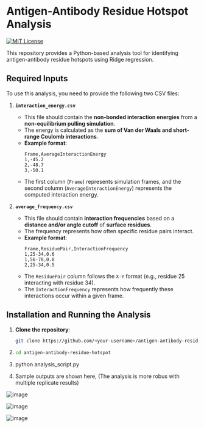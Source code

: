 # Antigen-Antibody Residue Hotspot Analysis

[![MIT License](https://img.shields.io/badge/License-MIT-green.svg)](LICENSE)

This repository provides a Python-based analysis tool for identifying antigen-antibody residue hotspots using Ridge regression.

## **Required Inputs**
To use this analysis, you need to provide the following two CSV files:

1. **`interaction_energy.csv`**  
   - This file should contain the **non-bonded interaction energies** from a **non-equilibrium pulling simulation**.
   - The energy is calculated as the **sum of Van der Waals and short-range Coulomb interactions**.
   - **Example format**:
     ```
     Frame,AverageInteractionEnergy
     1,-45.2
     2,-48.7
     3,-50.1
     ```
   - The first column (`Frame`) represents simulation frames, and the second column (`AverageInteractionEnergy`) represents the computed interaction energy.

2. **`average_frequency.csv`**  
   - This file should contain **interaction frequencies** based on a **distance and/or angle cutoff** of **surface residues**.
   - The frequency represents how often specific residue pairs interact.
   - **Example format**:
     ```
     Frame,ResiduePair,InteractionFrequency
     1,25-34,0.6
     1,56-78,0.8
     2,25-34,0.5
     ```
   - The `ResiduePair` column follows the `X-Y` format (e.g., residue 25 interacting with residue 34).
   - The `InteractionFrequency` represents how frequently these interactions occur within a given frame.

## **Installation and Running the Analysis**

1. **Clone the repository**:
   ```bash
   git clone https://github.com/<your-username>/antigen-antibody-residue-hotspot.git


2. ```bash
   cd antigen-antibody-residue-hotspot

3. python analysis_script.py

4. Sample outputs are shown here, (The analysis is more robus with multiple replicate results)

![image](https://github.com/user-attachments/assets/506f8cb2-7ce4-44fb-90fb-eb2821aee53b)

   
![image](https://github.com/user-attachments/assets/8470cd80-f8a6-4950-bbb7-9fdc32c8bdd1)

![image](https://github.com/user-attachments/assets/05b17a10-b887-4d72-824f-c057a436221c)
